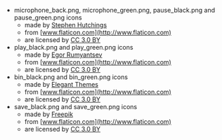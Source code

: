 - microphone_back.png, microphone_green.png, pause_black.png and pause_green.png icons
  - made by [Stephen Hutchings](http://www.flaticon.com/authors/stephen-hutchings)
  - from [www.flaticon.com](http://www.flaticon.com)
  - are licensed by [CC 3.0 BY](http://creativecommons.org/licenses/by/3.0/)
- play_black.png and play_green.png icons
  - made by [Egor Rumyantsev](http://www.flaticon.com/authors/egor-rumyantsev)
  - from [www.flaticon.com](http://www.flaticon.com)
  - are licensed by [CC 3.0 BY](http://creativecommons.org/licenses/by/3.0/)
- bin_black.png and bin_green.png icons
  - made by [Elegant Themes](http://www.flaticon.com/authors/elegant-themes)
  - from [www.flaticon.com](http://www.flaticon.com)
  - are licensed by [CC 3.0 BY](http://creativecommons.org/licenses/by/3.0/)
- save_black.png and save_green.png icons
  - made by [Freepik](http://www.freepik.com)
  - from [www.flaticon.com](http://www.flaticon.com)
  - are licensed by [CC 3.0 BY](http://creativecommons.org/licenses/by/3.0/)
